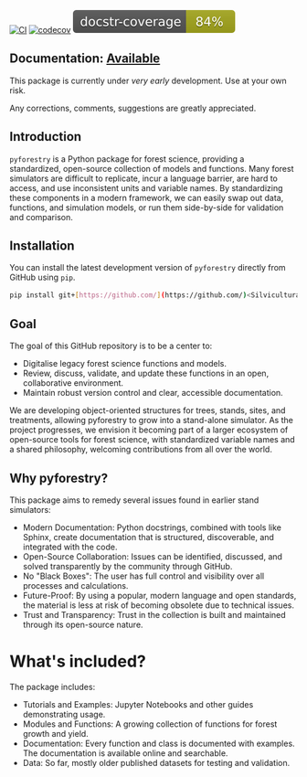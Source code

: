 [![CI](https://github.com/Silviculturalist/pyforestry/actions/workflows/ci.yml/badge.svg?event=push)](https://github.com/Silviculturalist/pyforestry/actions/workflows/ci.yml) [![codecov](https://codecov.io/gh/Silviculturalist/pyforestry/branch/main/graph/badge.svg?token=2C3Z6NXHA4)](https://codecov.io/gh/Silviculturalist/pyforestry) ![Docstring Coverage](.docstring_coverage.svg)

## Documentation: [Available](https://silviculturalist.github.io/pyforestry/)

This package is currently under *very early* development.
Use at your own risk. 

Any corrections, comments, suggestions are greatly appreciated.

## Introduction


`pyforestry` is a Python package for forest science, providing a standardized, open-source collection of models and functions. Many forest simulators are difficult to replicate, incur a language barrier, are hard to access, and use inconsistent units and variable names. By standardizing these components in a modern framework, we can easily swap out data, functions, and simulation models, or run them side-by-side for validation and comparison.

## Installation

You can install the latest development version of `pyforestry` directly from GitHub using `pip`.

```bash
pip install git+[https://github.com/](https://github.com/)<Silviculturalist>/pyforestry.git
```

## Goal
The goal of this GitHub repository is to be a center to:

-   Digitalise legacy forest science functions and models.
-   Review, discuss, validate, and update these functions in an open, collaborative environment.
-   Maintain robust version control and clear, accessible documentation.

We are developing object-oriented structures for trees, stands, sites, and treatments, allowing pyforestry to grow into a stand-alone simulator. As the project progresses, we envision it becoming part of a larger ecosystem of open-source tools for forest science, with standardized variable names and a shared philosophy, welcoming contributions from all over the world.

## Why pyforestry?

This package aims to remedy several issues found in earlier stand simulators:
-   Modern Documentation: Python docstrings, combined with tools like Sphinx, create documentation that is structured, discoverable, and integrated with the code.
-   Open-Source Collaboration: Issues can be identified, discussed, and solved transparently by the community through GitHub.
-   No "Black Boxes": The user has full control and visibility over all processes and calculations.
-   Future-Proof: By using a popular, modern language and open standards, the material is less at risk of becoming obsolete due to technical issues.
-   Trust and Transparency: Trust in the collection is built and maintained through its open-source nature.

# What's included?

The package includes:

-   Tutorials and Examples: Jupyter Notebooks and other guides demonstrating usage.
-   Modules and Functions: A growing collection of functions for forest growth and yield.
-   Documentation: Every function and class is documented with examples. The documentation is available online and searchable.
-   Data: So far, mostly older published datasets for testing and validation.